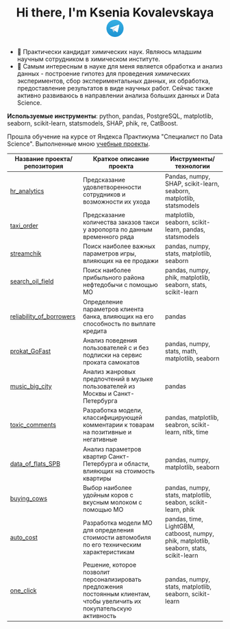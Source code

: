 <h1 align="center">Hi there, I'm Ksenia Kovalevskaya 
<a href="https://t.me/kshinkevich" target="_blank" rel="noreferrer"> <img src="https://github.com/1kovalevskiy/1kovalevskiy/blob/main/icons/Contacts/telegram.png?raw=true" alt="python" height="40"/> </a>
</h1>


- 🔭 Практически кандидат химических наук. Являюсь младшим научным сотрудником в химическом институте.
- 🌱 Самым интересным в науке для меня является обработка и анализ данных - построение гипотез для проведения химических экспериментов, сбор экспериментальных данных, их обработка, предоставление результатов в виде научных работ. Сейчас также активно развиваюсь в направлении анализа больших данных и Data Science.

**Используемые инструменты**: python, pandas, PostgreSQL, matplotlib, seaborn, scikit-learn, statsmodels, SHAP, phik, re, CatBoost.

Прошла обучение на курсе от Яндекса Практикума "Специалист по Data Science". Выполненные мною [учебные проекты](https://github.com/stars/1kovalevskaya/lists/yandex-practicum).

|Название проекта/репозитория|Краткое описание проекта|Инструменты/технологии|
|-|-|-|
|[hr_analytics](https://github.com/1kovalevskaya/hr_analytics)|Предсказание удовлетворенности сотрудников и возможности их ухода|Pandas, numpy, SHAP, scikit-learn, seaborn, matplotlib, statsmodels|
|[taxi_order](https://github.com/1kovalevskaya/taxi_order)|Предсказание количества заказов такси у аэропорта по данным временного ряда|matplotlib, seaborn, scikit-learn, pandas, statsmodels|
|[streamchik](https://github.com/1kovalevskaya/streamchik)|Поиск наиболее важных параметров игры, влияющих на ее продажи|pandas, numpy, stats, matplotlib, seaborn|
|[search_oil_field](https://github.com/1kovalevskaya/search_oil_field)|Поиск наиболее прибыльного района нефтедобычи с помощью МО|pandas, numpy, phik, matplotlib, seaborn, stats, scikit-learn|
|[reliability_of_borrowers](https://github.com/1kovalevskaya/reliability_of_borrowers)|Определение параметров клиента банка, влияющих на его способность по выплате кредита|pandas|
|[prokat_GoFast](https://github.com/1kovalevskaya/prokat_GoFast)|Анализ поведения пользователей с и без подписки на сервис проката самокатов|pandas, numpy, stats, math, matplotlib, seaborn|
|[music_big_city](https://github.com/1kovalevskaya/music_big_city)|Анализ жанровых предпочтений в музыке пользователей из Москвы и Санкт-Петербурга|pandas|
|[toxic_comments](https://github.com/1kovalevskaya/toxic_comments)|Разработка модели, классифицирующей комментарии к товарам на позитивные и негативные|pandas, matplotlib, seabron, scikit-learn, nltk, time|
|[data_of_flats_SPB](https://github.com/1kovalevskaya/data_of_flats_SPB)|Анализ параметров квартир Санкт-Петербурга и области, влияющих на стоимость квартиры|pandas, numpy, matplotlib, seaborn|
|[buying_cows](https://github.com/1kovalevskaya/buying_cows)|Выбор наиболее удойным коров с вкусным молоком с помощью МО|pandas, numpy, stats, matplotlib, seabon, scikit-learn, phik|
|[auto_cost](https://github.com/1kovalevskaya/auto_cost)|Разработка модели МО для определения стоимости автомобиля по его техническим характеристикам|pandas, time, LightGBM, catboost, numpy, phik, matplotlib, seaborn, stats, scikit-learn|
|[one_click](https://github.com/1kovalevskaya/one_click)|Решение, которое позволит персонализировать предложения постоянным клиентам, чтобы увеличить их покупательскую активность|pandas, numpy, stats, matplotlib, seaborn, scikit-learn|
